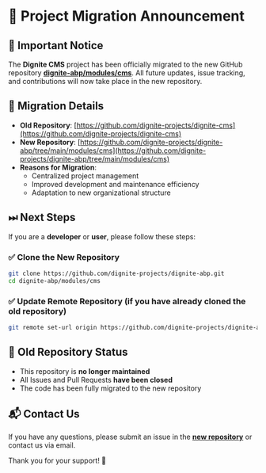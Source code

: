 # 🚀 Project Migration Announcement

## 📢 Important Notice

The **Dignite CMS** project has been officially migrated to the new GitHub repository **[dignite-abp/modules/cms](https://github.com/dignite-projects/dignite-abp/tree/main/modules/cms)**. All future updates, issue tracking, and contributions will now take place in the new repository.

## 🔄 Migration Details
- **Old Repository**: [https://github.com/dignite-projects/dignite-cms](https://github.com/dignite-projects/dignite-cms)
- **New Repository**: [https://github.com/dignite-projects/dignite-abp/tree/main/modules/cms](https://github.com/dignite-projects/dignite-abp/tree/main/modules/cms)
- **Reasons for Migration**:  
  - Centralized project management
  - Improved development and maintenance efficiency
  - Adaptation to new organizational structure

## ⏭ Next Steps
If you are a **developer** or **user**, please follow these steps:

### ✅ Clone the New Repository
```sh
git clone https://github.com/dignite-projects/dignite-abp.git
cd dignite-abp/modules/cms
```

### ✅ Update Remote Repository (if you have already cloned the old repository)
```sh
git remote set-url origin https://github.com/dignite-projects/dignite-abp.git
```

## 🚧 Old Repository Status
- This repository is **no longer maintained**
- All Issues and Pull Requests **have been closed**
- The code has been fully migrated to the new repository

## 📬 Contact Us
If you have any questions, please submit an issue in the **[new repository](https://github.com/dignite-projects/dignite-abp/issues)** or contact us via email.

Thank you for your support! 🎉

